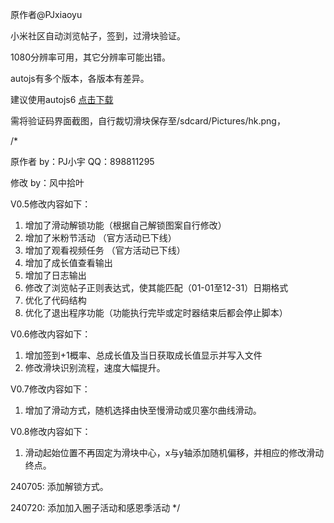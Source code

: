 原作者@PJxiaoyu

小米社区自动浏览帖子，签到，过滑块验证。

1080分辨率可用，其它分辨率可能出错。

autojs有多个版本，各版本有差异。

建议使用autojs6
[点击下载](https://wwl.lanzouj.com/ibegp205yhaj)





需将验证码界面截图，自行裁切滑块保存至/sdcard/Pictures/hk.png，


/*

原作者  by：PJ小宇    QQ：898811295

修改    by：风中拾叶



V0.5修改内容如下：
1. 增加了滑动解锁功能（根据自己解锁图案自行修改）
2. 增加了米粉节活动  （官方活动已下线）
3. 增加了观看视频任务  （官方活动已下线）
4. 增加了成长值查看输出
5. 增加了日志输出
6. 修改了浏览帖子正则表达式，使其能匹配（01-01至12-31）日期格式
7. 优化了代码结构 
8. 优化了退出程序功能（功能执行完毕或定时器结束后都会停止脚本）

V0.6修改内容如下：
1. 增加签到+1概率、总成长值及当日获取成长值显示并写入文件
2. 修改滑块识别流程，速度大幅提升。

V0.7修改内容如下：
1. 增加了滑动方式，随机选择由快至慢滑动或贝塞尔曲线滑动。

V0.8修改内容如下：
1. 滑动起始位置不再固定为滑块中心，x与y轴添加随机偏移，并相应的修改滑动终点。

240705:
  添加解锁方式。

240720:
  添加加入圈子活动和感恩季活动
*/
